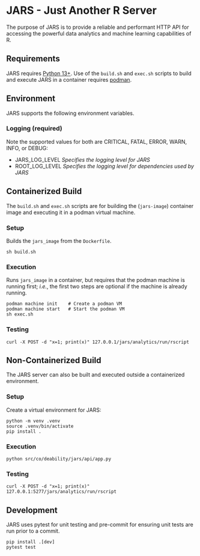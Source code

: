 # JARS - Just Another R Server

The purpose of JARS is to provide a reliable and performant HTTP API for accessing the powerful data analytics and machine learning capabilities of R.

## Requirements

JARS requires [Python 13+](https://www.python.org). Use of the `build.sh` and `exec.sh` scripts to build and execute JARS in a container requires [podman](https://podman.io).

## Environment
JARS supports the following environment variables.

### Logging (required)
Note the supported values for both are CRITICAL, FATAL, ERROR, WARN, INFO, or DEBUG:

  - JARS_LOG_LEVEL _Specifies the logging level for JARS_
  - ROOT_LOG_LEVEL _Specifies the logging level for dependencies used by JARS_

## Containerized Build
The `build.sh` and `exec.sh` scripts are for building the (`jars-image`) container image and executing it in a podman virtual machine.

### Setup
Builds the `jars_image` from the `Dockerfile`.

    sh build.sh

### Execution
Runs `jars_image` in a container, but requires that the podman machine is running first; _i.e._, the first two steps are optional if the machine is already running.

    podman machine init    # Create a podman VM
    podman machine start   # Start the podman VM
    sh exec.sh

### Testing

    curl -X POST -d "x=1; print(x)" 127.0.0.1/jars/analytics/run/rscript

## Non-Containerized Build
The JARS server can also be built and executed outside a containerized environment.

### Setup
Create a virtual environment for JARS:

    python -m venv .venv
    source .venv/bin/activate
    pip install .

### Execution

    python src/co/deability/jars/api/app.py

### Testing

    curl -X POST -d "x=1; print(x)" 127.0.0.1:5277/jars/analytics/run/rscript

## Development
JARS uses pytest for unit testing and pre-commit for ensuring unit tests are run prior to a commit.

    pip install .[dev]
    pytest test

